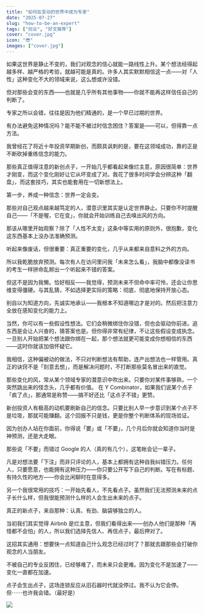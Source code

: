 ```yaml
---
title: "如何在变动的世界中成为专家"
date: "2025-07-27"
slug: "how-to-be-an-expert"
tags: ["创业", "好文推荐"]
cover: "cover.jpg"
icon: "😎"
images: ["cover.jpg"]
---
```

如果这世界是静止不变的，我们对观念的信心就能一路线性上升。某个想法经得起越多样、越严格的考验，就越可能是真的。许多人其实默默相信这一点——对「人性」这种变化不大的领域来说，这么想或许没错。



但对那些会变的东西——也就是几乎所有其他事物——你就不能再这样信任自己的判断了。



专家之所以会错，往往是因为他们精通的，是一个早已过期的世界。



有办法避免这种情况吗？能不能不被过时信念困住？答案是——可以，但得靠一点方法。



我曾经花了将近十年投资早期新创，而颇具讽刺的是，要在这领域成功，靠的正是不断砍掉重练信念的能力。



那些真正值得注意的新创点子，一开始几乎都看起来像烂主意，原因很简单：世界才刚变，而这个变化刚好让它从坏变成了对。我花了很多时间学会分辨这种「翻盘」，而这套技巧，其实也能套用在一切新想法上。



第一步，养成一种信念：世界一定会变。



那些对自己观点越来越笃定的人，潜意识里其实是认定世界静止。只要你不时提醒自己——「不是喔，它在变」，你就会开始训练自己去嗅出风的方向。



那该从哪里开始观察？除了「人性不太变」这条中等实用的原则外，很抱歉，变化这东西基本上没办法准确预测。



听起来像废话，但很重要：真正重要的变化，几乎从来都来自意料之外的方向。



所以我乾脆放弃预测。每次有人在访问里问我「未来怎么看」，我脑中都像没读书的考生一样拼命乱掰出一个听起来不错的答案。



但这不是因为我懒。恰好相反——我觉得，预测未来不但命中率可怜，还会让你思维变得僵硬。与其乱猜，不如选择更实际的策略：彻底、彻底地保持开放心态。



别自以为知道方向，先诚实地承认——我根本不知道哪边才是对的。然后把注意力全放在感知变化的能力上。



当然，你可以有一些假设性想法。它们会稍微绑住你没错，但也会驱动你前进。追东西是会让人兴奋的，猜答案也是。但你得非常有纪律，不让这些假设变成执念。
一旦别人开始把某个想法跟你绑在一起，那个想法就更可能变成你想相信的东西——这时你就该加倍怀疑它。



我相信，这种偏被动的做法，不只对判断想法有帮助，连产出想法也一样管用。真正的诀窍不是「刻意去想」，而是解决问题时，不打断那些莫名冒出来的直觉。



那些变化的风，常从某个领域专家的潜意识中吹出来。只要你对某件事够熟，一个突然跳出来的怪念头，几乎都有价值。
在 Y Combinator，如果我们说某个点子「疯了点」，那通常是称赞——搞不好还比「这点子不错」更赞。



新创投资人有极高的动机要刷新自己的信念。只要比别人早一步意识到某个点子不是垃圾，那就可能赚翻。这个回报不只是钱，更是你整个判断体系的现场验证。



因为创办人站在你面前，你得说「要」或「不要」，几个月后你就会知道你当时是神预测，还是大走眼。



那些说「不要」而错过 Google 的人（真的有几个），这笔帐会记一辈子。



凡是对想法要「下注」而非只评论的人，基本上都拥有这种自我纠错压力。任何人，只要愿意，也能拥有这种压力——你只要公开写下自己的判断。写在有标题、有持久性的地方——你会比闲聊时在意得多。



另一个我很常用的技巧：一开始先看人，不先看点子。虽然我们无法预测未来的点子长什么样，但我很能预测什么样的人会生出未来的点子。



真正的新点子，来自那种：认真、有劲、脑袋够独立的人。



当初我们其实觉得 Airbnb 是烂主意，但我们看得出来——创办人他们是那种「再怪都不会怕」的人，所以我们选择先信人、再信点子，最后押对了。



这招其实通用：想要快一点知道自己什么观念已经过时了？那就去跟那些会打破你观念的人当朋友。



不被自己的专业反困住，已经够难了，而未来只会更难。因为变化不是加速了——变化一直都在加速。



点子会生出点子，这场连锁反应从旧石器时代就没停过。我不认为它会停。
但⋯⋯也许我会错。（最好是）




![](https://prod-files-secure.s3.us-west-2.amazonaws.com/112d0858-5090-4d34-a606-b75eb8d65fd2/46476355-9cf3-4e99-9b7a-3531bc426380/1000202064.png?X-Amz-Algorithm=AWS4-HMAC-SHA256&X-Amz-Content-Sha256=UNSIGNED-PAYLOAD&X-Amz-Credential=ASIAZI2LB46663YUXGC3%2F20251011%2Fus-west-2%2Fs3%2Faws4_request&X-Amz-Date=20251011T212622Z&X-Amz-Expires=3600&X-Amz-Security-Token=IQoJb3JpZ2luX2VjEHMaCXVzLXdlc3QtMiJGMEQCIHvXE%2F885SxgtPurKg6j4liE94rJIITPtrV8ZvYp8qIyAiBdLC9k66LTc92JVDi5%2FTies3xUTkap1LARg2t8cH8g0Cr%2FAwgcEAAaDDYzNzQyMzE4MzgwNSIMZdnQci8dwlV3bOafKtwDXKupflIoEmqYHMZcTBu7h0%2B%2BT4JmBNt9ztBmJs%2FhzHO60Ri1KkxdVAvAtW%2FX9JJpwIUQ6Wi437OBYQ4pJoLzWvf%2FIehXIl2sz7iK4ROGVSo7EWB9E0OJQbA9kCvvIF1RQH5%2BaUSTMoQMULyKPRsa7hci8MhSohiIw21q5KRaGmivjPLC9nFbKHgNVGKcS7D2TUR3iJhTl2pWcpAuRgE8CkeV8mf2dfpmxMcsoapzEt%2BqOSKAK7v91oqC4hXmbHVCH3QFraUehtBqPIFIyq65%2FFxqJ0XjQc4G%2FraPG8vN2KyEe0UFzgSu1sR3O66Azoe7ochFQgjawBjNYa2qE7XRi6AfHeW46CMwFDTOULAPpS4SYe4SaaybQ8yoY3E9sTCxwKCrZ07WoZjw63Ww%2BVcoAl7yUgicMR3%2BtHLO86Rt%2FteVPUgvVvn0BQarZYQpea6Oqj1evf0Dh9HWRTc1%2FGy6i%2Fc%2F5Ie33t46ydN68Gk%2FGoBbec0Om1eaH8ZspPTD1aI4yfTkn7C2jr%2FycwNaZBKkjzCY0x3uyAsUofmWFDRzYP4gKauISZhT7CjMU445RHei6RGXz1HvGCy6gH6ziW%2FRQ8qp%2B8QRDwis68lhmcEQb4wFGuD%2BFupXr7MpVZEwgc6qxwY6pgFPQ8R6qv%2B0N0MJ%2Bu%2FwkKJwtWhyTiSUKwS7hJ%2Bn7UmsFexGIy5az3PUedBN1ut7k6%2Ftd7UvUYrQXXMdBErwUnbo6HdRK%2Fn2Hqh3TZLli%2BpVXeG5TW4GJtWD3XyH24juM5icsrdrKc5JEUGllseDQIhU8F2YB4moUxVewHwT4HJq7OK%2BVPM8z%2FX%2FSfZ%2ByKqS8iKYE3zztNU1jzNGF9z6f7qf9gUb0xn3&X-Amz-Signature=a95b273d3d75c564e833ae9943f738a6d1dcadc16544f221f2b2d363b422bb1c&X-Amz-SignedHeaders=host&x-amz-checksum-mode=ENABLED&x-id=GetObject)

